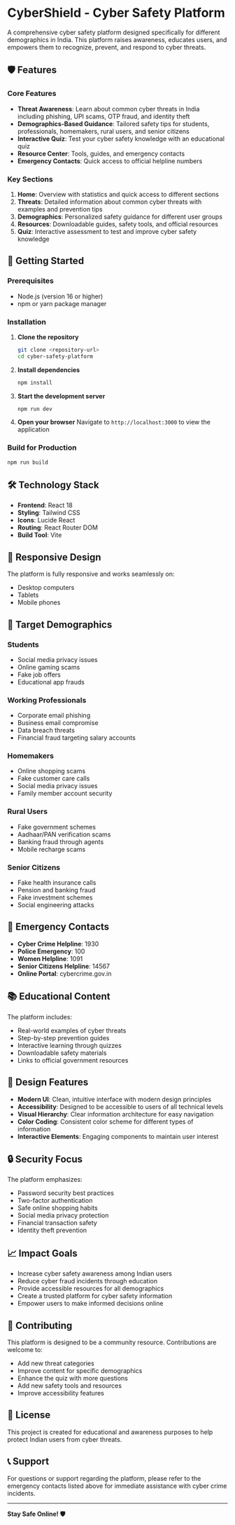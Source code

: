 # CyberShield - Cyber Safety Platform

A comprehensive cyber safety platform designed specifically for different demographics in India. This platform raises awareness, educates users, and empowers them to recognize, prevent, and respond to cyber threats.

## 🛡️ Features

### Core Features
- **Threat Awareness**: Learn about common cyber threats in India including phishing, UPI scams, OTP fraud, and identity theft
- **Demographics-Based Guidance**: Tailored safety tips for students, professionals, homemakers, rural users, and senior citizens
- **Interactive Quiz**: Test your cyber safety knowledge with an educational quiz
- **Resource Center**: Tools, guides, and emergency contacts
- **Emergency Contacts**: Quick access to official helpline numbers

### Key Sections
1. **Home**: Overview with statistics and quick access to different sections
2. **Threats**: Detailed information about common cyber threats with examples and prevention tips
3. **Demographics**: Personalized safety guidance for different user groups
4. **Resources**: Downloadable guides, safety tools, and official resources
5. **Quiz**: Interactive assessment to test and improve cyber safety knowledge

## 🚀 Getting Started

### Prerequisites
- Node.js (version 16 or higher)
- npm or yarn package manager

### Installation

1. **Clone the repository**
   ```bash
   git clone <repository-url>
   cd cyber-safety-platform
   ```

2. **Install dependencies**
   ```bash
   npm install
   ```

3. **Start the development server**
   ```bash
   npm run dev
   ```

4. **Open your browser**
   Navigate to `http://localhost:3000` to view the application

### Build for Production

```bash
npm run build
```

## 🛠️ Technology Stack

- **Frontend**: React 18
- **Styling**: Tailwind CSS
- **Icons**: Lucide React
- **Routing**: React Router DOM
- **Build Tool**: Vite

## 📱 Responsive Design

The platform is fully responsive and works seamlessly on:
- Desktop computers
- Tablets
- Mobile phones

## 🎯 Target Demographics

### Students
- Social media privacy issues
- Online gaming scams
- Fake job offers
- Educational app frauds

### Working Professionals
- Corporate email phishing
- Business email compromise
- Data breach threats
- Financial fraud targeting salary accounts

### Homemakers
- Online shopping scams
- Fake customer care calls
- Social media privacy issues
- Family member account security

### Rural Users
- Fake government schemes
- Aadhaar/PAN verification scams
- Banking fraud through agents
- Mobile recharge scams

### Senior Citizens
- Fake health insurance calls
- Pension and banking fraud
- Fake investment schemes
- Social engineering attacks

## 🚨 Emergency Contacts

- **Cyber Crime Helpline**: 1930
- **Police Emergency**: 100
- **Women Helpline**: 1091
- **Senior Citizens Helpline**: 14567
- **Online Portal**: cybercrime.gov.in

## 📚 Educational Content

The platform includes:
- Real-world examples of cyber threats
- Step-by-step prevention guides
- Interactive learning through quizzes
- Downloadable safety materials
- Links to official government resources

## 🎨 Design Features

- **Modern UI**: Clean, intuitive interface with modern design principles
- **Accessibility**: Designed to be accessible to users of all technical levels
- **Visual Hierarchy**: Clear information architecture for easy navigation
- **Color Coding**: Consistent color scheme for different types of information
- **Interactive Elements**: Engaging components to maintain user interest

## 🔒 Security Focus

The platform emphasizes:
- Password security best practices
- Two-factor authentication
- Safe online shopping habits
- Social media privacy protection
- Financial transaction safety
- Identity theft prevention

## 📈 Impact Goals

- Increase cyber safety awareness among Indian users
- Reduce cyber fraud incidents through education
- Provide accessible resources for all demographics
- Create a trusted platform for cyber safety information
- Empower users to make informed decisions online

## 🤝 Contributing

This platform is designed to be a community resource. Contributions are welcome to:
- Add new threat categories
- Improve content for specific demographics
- Enhance the quiz with more questions
- Add new safety tools and resources
- Improve accessibility features

## 📄 License

This project is created for educational and awareness purposes to help protect Indian users from cyber threats.

## 📞 Support

For questions or support regarding the platform, please refer to the emergency contacts listed above for immediate assistance with cyber crime incidents.

---

**Stay Safe Online! 🛡️**
